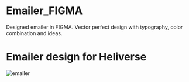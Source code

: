 # Emailer_FIGMA
Designed emailer in FIGMA. Vector perfect design with typography, color combination and ideas.

# Emailer design for Heliverse
![emailer](https://github.com/user-attachments/assets/caf3bd35-0ec4-4a63-a3cc-b466e2de851e)

